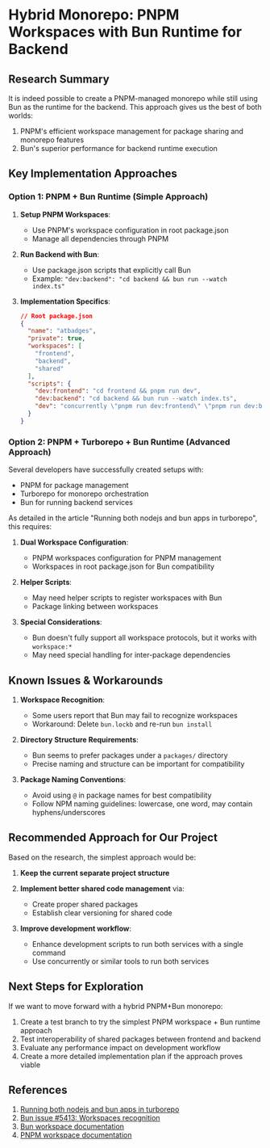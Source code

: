 # Hybrid Monorepo: PNPM Workspaces with Bun Runtime for Backend

## Research Summary

It is indeed possible to create a PNPM-managed monorepo while still using Bun as the runtime for the backend. This approach gives us the best of both worlds:

1. PNPM's efficient workspace management for package sharing and monorepo features
2. Bun's superior performance for backend runtime execution

## Key Implementation Approaches

### Option 1: PNPM + Bun Runtime (Simple Approach)

1. **Setup PNPM Workspaces**:
   - Use PNPM's workspace configuration in root package.json
   - Manage all dependencies through PNPM

2. **Run Backend with Bun**:
   - Use package.json scripts that explicitly call Bun
   - Example: `"dev:backend": "cd backend && bun run --watch index.ts"`

3. **Implementation Specifics**:
   ```json
   // Root package.json
   {
     "name": "atbadges",
     "private": true,
     "workspaces": [
       "frontend",
       "backend",
       "shared"
     ],
     "scripts": {
       "dev:frontend": "cd frontend && pnpm run dev",
       "dev:backend": "cd backend && bun run --watch index.ts",
       "dev": "concurrently \"pnpm run dev:frontend\" \"pnpm run dev:backend\""
     }
   }
   ```

### Option 2: PNPM + Turborepo + Bun Runtime (Advanced Approach)

Several developers have successfully created setups with:
- PNPM for package management
- Turborepo for monorepo orchestration
- Bun for running backend services

As detailed in the article "Running both nodejs and bun apps in turborepo", this requires:

1. **Dual Workspace Configuration**:
   - PNPM workspaces configuration for PNPM management
   - Workspaces in root package.json for Bun compatibility

2. **Helper Scripts**:
   - May need helper scripts to register workspaces with Bun
   - Package linking between workspaces

3. **Special Considerations**:
   - Bun doesn't fully support all workspace protocols, but it works with `workspace:*`
   - May need special handling for inter-package dependencies

## Known Issues & Workarounds

1. **Workspace Recognition**:
   - Some users report that Bun may fail to recognize workspaces
   - Workaround: Delete `bun.lockb` and re-run `bun install`

2. **Directory Structure Requirements**:
   - Bun seems to prefer packages under a `packages/` directory
   - Precise naming and structure can be important for compatibility

3. **Package Naming Conventions**:
   - Avoid using `@` in package names for best compatibility
   - Follow NPM naming guidelines: lowercase, one word, may contain hyphens/underscores

## Recommended Approach for Our Project

Based on the research, the simplest approach would be:

1. **Keep the current separate project structure**
2. **Implement better shared code management** via:
   - Create proper shared packages
   - Establish clear versioning for shared code

3. **Improve development workflow**:
   - Enhance development scripts to run both services with a single command
   - Use concurrently or similar tools to run both services

## Next Steps for Exploration

If we want to move forward with a hybrid PNPM+Bun monorepo:

1. Create a test branch to try the simplest PNPM workspace + Bun runtime approach
2. Test interoperability of shared packages between frontend and backend 
3. Evaluate any performance impact on development workflow
4. Create a more detailed implementation plan if the approach proves viable

## References

1. [Running both nodejs and bun apps in turborepo](https://dev.to/0xahmad/running-both-nodejs-and-bun-apps-in-turborepo-33id)
2. [Bun issue #5413: Workspaces recognition](https://github.com/oven-sh/bun/issues/5413)
3. [Bun workspace documentation](https://bun.sh/guides/install/workspaces)
4. [PNPM workspace documentation](https://pnpm.io/workspaces) 